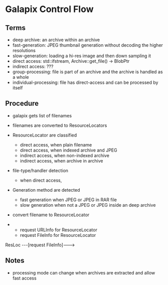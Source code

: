Galapix Control Flow
====================

Terms
-----

- deep archive: an archive within an archive
- fast-generation: JPEG thumbnail generation without decoding the higher resolutions
- slow-generation: loading a hi-res image and then down sampling it
- direct access: std::ifstream, Archive::get_file() -> BlobPtr
- indirect access: ???
- group-processing: file is part of an archive and the archive is handled as a whole
- individual-processing: file has direct-access and can be processed by itself


Procedure
---------

- galapix gets list of filenames

- filenames are converted to ResourceLocators

- ResourceLocator are classified
  - direct access, when plain filename
  - direct access, when indexed archive and JPEG
  - indirect access, when non-indexed archive
  - indirect access, when archive in archive

- file-type/handler detection
  - when direct access,

- Generation method are detected
  - fast generation when JPEG or JPEG in RAR file
  - slow generation when not a JPEG or JPEG inside an deep archive


- convert filename to ResourceLocator
-
  - request URLInfo for ResourceLocator
  - request FileInfo for ResourceLocator

ResLoc ---[request FileInfo]--->

Notes
-----

- processing mode can change when archives are extracted and allow fast access
